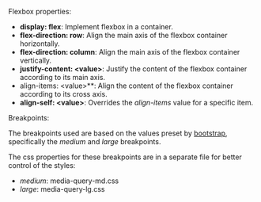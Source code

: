Flexbox properties:

- **display: flex**: Implement flexbox in a container.
- **flex-direction: row**: Align the main axis of the flexbox container horizontally.
- **flex-direction: column**: Align the main axis of the flexbox container vertically.
- **justify-content: \<value>**: Justify the content of the flexbox container according to its main axis.
- align-items: \<value>\*\*: Align the content of the flexbox container according to its cross axis.
- **align-self: \<value>**: Overrides the _align-items_ value for a specific item.

Breakpoints:

The breakpoints used are based on the values preset by [bootstrap](https://getbootstrap.com/docs/5.0/layout/breakpoints/), specifically the _medium_ and _large_ breakpoints.

The css properties for these breakpoints are in a separate file for better control of the styles:

- _medium_: media-query-md.css
- _large_: media-query-lg.css
